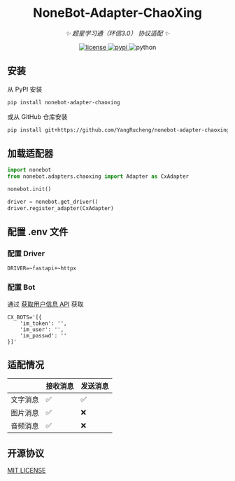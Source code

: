 <div align="center">

# NoneBot-Adapter-ChaoXing

_✨ 超星学习通（环信3.0） 协议适配 ✨_

</div>

<p align="center">
  <a href="https://raw.githubusercontent.com/YangRucheng/nonebot-adapter-chaoxing/main/LICENSE">
    <img src="https://img.shields.io/github/license/YangRucheng/nonebot-adapter-chaoxing" alt="license">
  </a>
  <a href="https://pypi.python.org/pypi/nonebot-adapter-chaoxing">
    <img src="https://img.shields.io/pypi/v/nonebot-adapter-chaoxing" alt="pypi">
  </a>
  <img src="https://img.shields.io/badge/python-3.10+-blue" alt="python">
</p>

## 安装

从 PyPI 安装
```bash
pip install nonebot-adapter-chaoxing
```
或从 GitHub 仓库安装
```bash
pip install git+https://github.com/YangRucheng/nonebot-adapter-chaoxing.git#egg=nonebot-adapter-chaoxing
```

## 加载适配器

```python
import nonebot
from nonebot.adapters.chaoxing import Adapter as CxAdapter

nonebot.init()

driver = nonebot.get_driver()
driver.register_adapter(CxAdapter)
```

## 配置 .env 文件

### 配置 Driver

```dotenv
DRIVER=~fastapi+~httpx
```

### 配置 Bot

通过 [获取用户信息 API](https://sso.chaoxing.com/apis/login/userLogin4Uname.do) 获取

```dotenv
CX_BOTS='[{
    'im_token': '',
    'im_user': '',
    'im_passwd': ''
}]'
```

## 适配情况

<div align="center">

|          | 接收消息 | 发送消息 |
| -------- | -------- | -------- |
| 文字消息 | ✅        | ✅        |
| 图片消息 | ✅        | ❌        |
| 音频消息 | ✅        | ❌        |

</div>

## 开源协议

[MIT LICENSE](https://github.com/YangRucheng/nonebot-adapter-chaoxing/blob/main/LICENSE)